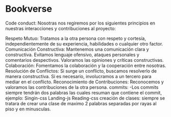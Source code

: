# Bookverse
Code conduct: Nosotras nos regiremos por los siguientes principios en nuestras interacciones y contribuciones al proyecto:

Respeto Mutuo: Tratamos a la otra persona con respeto y cortesía, independientemente de su experiencia, habilidades o cualquier otro factor.
Comunicación Constructiva: Mantenemos una comunicación clara y constructiva. 
Evitamos lenguaje ofensivo, ataques personales y comentarios despectivos. 
Valoramos las opiniones y críticas constructivas.
Colaboración: Fomentamos la colaboración y la cooperación entre nosotras.
Resolución de Conflictos: Si surge un conflicto, buscamos resolverlo de manera constructiva. Si es necesario, involucramos a un tercero para mediar en el conflicto.
Reconocimiento de Contribuciones: Reconocemos y valoramos las contribuciones de la otra persona.
commits: -Los commits siempre tendrán dos palabras las cuales resuman que contiene el commit, ejemplo: Singin-css Landing-js Reading-css
creación de clases: siempre se tratara de crear una clase de maximo 2 palabras separadas por rayas al piso y en minusculas.
